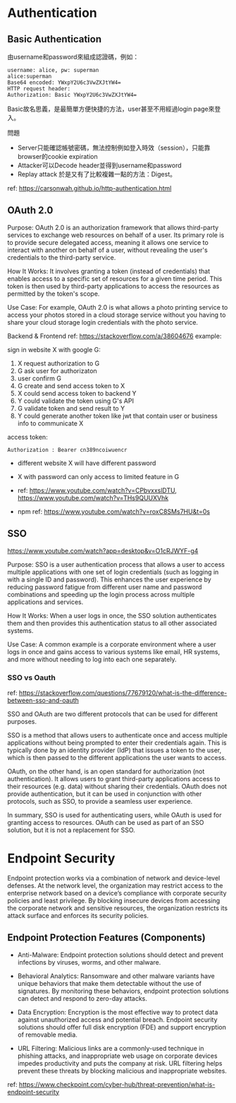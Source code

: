 # Authentication

## Basic Authentication
由username和password來組成認證碼，例如：
```
username: alice, pw: superman
alice:superman
Base64 encoded: YWxpY2U6c3VwZXJtYW4=
HTTP request header:
Authorization: Basic YWxpY2U6c3VwZXJtYW4=
```

Basic故名思義，是最簡單方便快捷的方法，user甚至不用經過login page來登入。

問題
- Server只能確認帳號密碼，無法控制例如登入時效（session），只能靠browser的cookie expiration
- Attacker可以Decode header並得到username和password
- Replay attack
於是又有了比較複雜一點的方法：Digest。


ref: https://carsonwah.github.io/http-authentication.html

## OAuth 2.0

Purpose: OAuth 2.0 is an authorization framework that allows third-party services to exchange web resources on behalf of a user. Its primary role is to provide secure delegated access, meaning it allows one service to interact with another on behalf of a user, without revealing the user's credentials to the third-party service.

How It Works: It involves granting a token (instead of credentials) that enables access to a specific set of resources for a given time period. This token is then used by third-party applications to access the resources as permitted by the token's scope.

Use Case: For example, OAuth 2.0 is what allows a photo printing service to access your photos stored in a cloud storage service without you having to share your cloud storage login credentials with the photo service.

Backend & Frontend ref: https://stackoverflow.com/a/38604676
example: 

sign in website X with google G:
1. X request authorization to G
2. G ask user for authorizaton
3. user confirm G
4. G create and send access token to X
5. X could send access token to backend Y 
6. Y could validate the token using G's API
7. G validate token and send result to Y
8. Y could generate another token like jwt that contain user or business info to communicate X
 
access token:
```
Authorization : Bearer cn389ncoiwuencr
```

- different website X will have different password
- X with password can only access to limited feature in G

- ref: https://www.youtube.com/watch?v=CPbvxxslDTU, https://www.youtube.com/watch?v=THs9QUUXVhk
- npm ref: https://www.youtube.com/watch?v=roxC8SMs7HU&t=0s

## SSO
https://www.youtube.com/watch?app=desktop&v=O1cRJWYF-g4

Purpose: SSO is a user authentication process that allows a user to access multiple applications with one set of login credentials (such as logging in with a single ID and password). This enhances the user experience by reducing password fatigue from different user name and password combinations and speeding up the login process across multiple applications and services.

How It Works: When a user logs in once, the SSO solution authenticates them and then provides this authentication status to all other associated systems.

Use Case: A common example is a corporate environment where a user logs in once and gains access to various systems like email, HR systems, and more without needing to log into each one separately.

### SSO vs Oauth

ref: https://stackoverflow.com/questions/77679120/what-is-the-difference-between-sso-and-oauth

SSO and OAuth are two different protocols that can be used for different purposes.

SSO is a method that allows users to authenticate once and access multiple applications without being prompted to enter their credentials again. This is typically done by an identity provider (IdP) that issues a token to the user, which is then passed to the different applications the user wants to access.

OAuth, on the other hand, is an open standard for authorization (not authentication). It allows users to grant third-party applications access to their resources (e.g. data) without sharing their credentials. OAuth does not provide authentication, but it can be used in conjunction with other protocols, such as SSO, to provide a seamless user experience.

In summary, SSO is used for authenticating users, while OAuth is used for granting access to resources. OAuth can be used as part of an SSO solution, but it is not a replacement for SSO.

# Endpoint Security

Endpoint protection works via a combination of network and device-level defenses. At the network level, the organization may restrict access to the enterprise network based on a device’s compliance with corporate security policies and least privilege. By blocking insecure devices from accessing the corporate network and sensitive resources, the organization restricts its attack surface and enforces its security policies.

## Endpoint Protection Features (Components)
- Anti-Malware: Endpoint protection solutions should detect and prevent infections by viruses, worms, and other malware.

- Behavioral Analytics: Ransomware and other malware variants have unique behaviors that make them detectable without the use of signatures. By monitoring these behaviors, endpoint protection solutions can detect and respond to zero-day attacks.

- Data Encryption: Encryption is the most effective way to protect data against unauthorized access and potential breach. Endpoint security solutions should offer full disk encryption (FDE) and support encryption of removable media.

- URL Filtering: Malicious links are a commonly-used technique in phishing attacks, and inappropriate web usage on corporate devices impedes productivity and puts the company at risk. URL filtering helps prevent these threats by blocking malicious and inappropriate websites.

ref: https://www.checkpoint.com/cyber-hub/threat-prevention/what-is-endpoint-security
